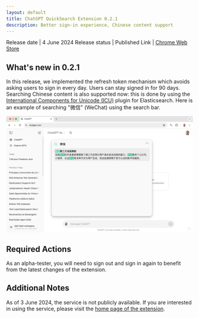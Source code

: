 ```yaml
---
layout: default
title: ChatGPT QuickSearch Extension 0.2.1
description: Better sign-in experience, Chinese content support
---
```


Release date | 4 June 2024
Release status | Published
Link | [Chrome Web Store](https://chromewebstore.google.com/detail/chatgpt-quicksearch/jclniokkhcjpgfijopjahldoepdikcko)

## What's new in 0.2.1

In this release, we implemented the refresh token mechanism which avoids asking users to sign in every day. Users can stay signed in for 90 days. Searching Chinese content is also supported now: this is done by using the [International Components for Unicode (ICU)](https://icu.unicode.org/) plugin for Elasticsearch. Here is an example of searching "微信" (WeChat) using the search bar.

![Searching Chinese content in ChatGPT](/assets/2024-06-03-search-bar-with-chinese-input.png)

## Required Actions

As an alpha-tester, you will need to sign out and sign in again to benefit from the latest changes of the extension.

## Additional Notes

As of 3 June 2024, the service is not publicly available. If you are interested in using the service, please visit the [home page of the extension](/chatgpt).
